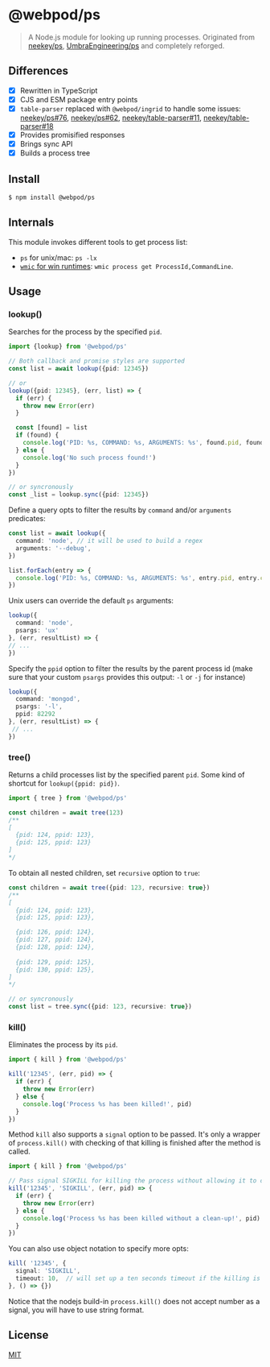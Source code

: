 # @webpod/ps

> A Node.js module for looking up running processes. Originated from [neekey/ps](https://github.com/neekey/ps), [UmbraEngineering/ps](https://github.com/UmbraEngineering/ps) and completely reforged.

## Differences
* [x] Rewritten in TypeScript
* [x] CJS and ESM package entry points
* [x] `table-parser` replaced with `@webpod/ingrid` to handle some issues: [neekey/ps#76](https://github.com/neekey/ps/issues/76), [neekey/ps#62](https://github.com/neekey/ps/issues/62), [neekey/table-parser#11](https://github.com/neekey/table-parser/issues/11), [neekey/table-parser#18](https://github.com/neekey/table-parser/issues/18)
* [x] Provides promisified responses
* [x] Brings sync API
* [x] Builds a process tree

## Install
```bash
$ npm install @webpod/ps
```

## Internals
This module invokes different tools to get process list:

* `ps` for unix/mac: `ps -lx`
* [`wmic` for win runtimes](https://learn.microsoft.com/en-us/windows/win32/wmisdk/wmic): `wmic process get ProcessId,CommandLine`.

## Usage

### lookup()
Searches for the process by the specified `pid`.
```ts
import {lookup} from '@webpod/ps'

// Both callback and promise styles are supported
const list = await lookup({pid: 12345})

// or
lookup({pid: 12345}, (err, list) => {
  if (err) {
    throw new Error(err)
  }

  const [found] = list
  if (found) {
    console.log('PID: %s, COMMAND: %s, ARGUMENTS: %s', found.pid, found.command, found.arguments)
  } else {
    console.log('No such process found!')
  }
})

// or syncronously
const _list = lookup.sync({pid: 12345})
```

Define a query opts to filter the results by `command` and/or `arguments` predicates:
```ts
const list = await lookup({
  command: 'node', // it will be used to build a regex 
  arguments: '--debug',
})

list.forEach(entry => {
  console.log('PID: %s, COMMAND: %s, ARGUMENTS: %s', entry.pid, entry.command, entry.arguments);
})
```

Unix users can override the default `ps` arguments:
```ts
lookup({
  command: 'node',
  psargs: 'ux'
}, (err, resultList) => {
// ...
})
```

Specify the `ppid` option to filter the results by the parent process id (make sure that your custom `psargs` provides this output: `-l` or `-j` for instance)
```ts
lookup({
  command: 'mongod',
  psargs: '-l',
  ppid: 82292
}, (err, resultList) => {
 // ...
})
```

### tree()
Returns a child processes list by the specified parent `pid`. Some kind of shortcut for `lookup({ppid: pid})`.
```ts
import { tree } from '@webpod/ps'

const children = await tree(123) 
/**
[
  {pid: 124, ppid: 123},
  {pid: 125, ppid: 123}
] 
*/
```

To obtain all nested children, set `recursive` option to `true`:
```ts
const children = await tree({pid: 123, recursive: true}) 
/**
[
  {pid: 124, ppid: 123},
  {pid: 125, ppid: 123},

  {pid: 126, ppid: 124},
  {pid: 127, ppid: 124},
  {pid: 128, ppid: 124},
  
  {pid: 129, ppid: 125},
  {pid: 130, ppid: 125},
] 
*/

// or syncronously
const list = tree.sync({pid: 123, recursive: true}) 
```

### kill()
Eliminates the process by its `pid`.

```ts
import { kill } from '@webpod/ps'

kill('12345', (err, pid) => {
  if (err) {
    throw new Error(err)
  } else {
    console.log('Process %s has been killed!', pid)
  }
})
```

Method `kill` also supports a `signal` option to be passed. It's only a wrapper of `process.kill()` with checking of that killing is finished after the method is called.

```ts
import { kill } from '@webpod/ps'

// Pass signal SIGKILL for killing the process without allowing it to clean up
kill('12345', 'SIGKILL', (err, pid) => {
  if (err) {
    throw new Error(err)
  } else {
    console.log('Process %s has been killed without a clean-up!', pid)
  }
})
```

You can also use object notation to specify more opts:
```ts
kill( '12345', {
  signal: 'SIGKILL',
  timeout: 10,  // will set up a ten seconds timeout if the killing is not successful
}, () => {})
```

Notice that the nodejs build-in `process.kill()` does not accept number as a signal, you will have to use string format.

## License
[MIT](./LICENSE)
